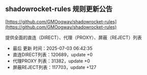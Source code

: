 ## shadowrocket-rules 规则更新公告

[https://github.com/GMOogway/shadowrocket-rules](https://github.com/GMOogway/shadowrocket-rules)

提供全面的直连（DIRECT）、代理（PROXY）、屏蔽（REJECT）列表
- 最后 更新 时间：2025-07-03 06:42:35
- 直连DIRECT列表：120689，update +0
- 代理PROXY 列表：31382，update +0
- 屏蔽REJECT列表：117703，update +127